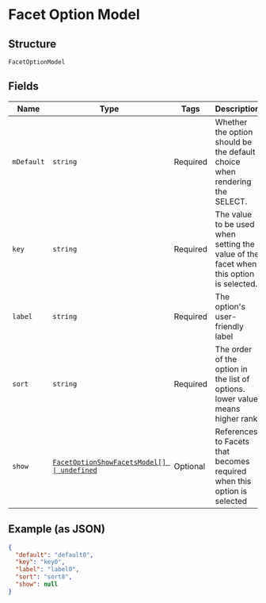 
# Facet Option Model

## Structure

`FacetOptionModel`

## Fields

| Name | Type | Tags | Description |
|  --- | --- | --- | --- |
| `mDefault` | `string` | Required | Whether the option should be the default choice when rendering the SELECT. |
| `key` | `string` | Required | The value to be used when setting the value of the facet when this option is selected. |
| `label` | `string` | Required | The option's user-friendly label |
| `sort` | `string` | Required | The order of the option in the list of options. lower value means higher rank. |
| `show` | [`FacetOptionShowFacetsModel[] \| undefined`](../../doc/models/facet-option-show-facets-model.md) | Optional | References to Facets that becomes required when this option is selected |

## Example (as JSON)

```json
{
  "default": "default0",
  "key": "key0",
  "label": "label0",
  "sort": "sort8",
  "show": null
}
```

